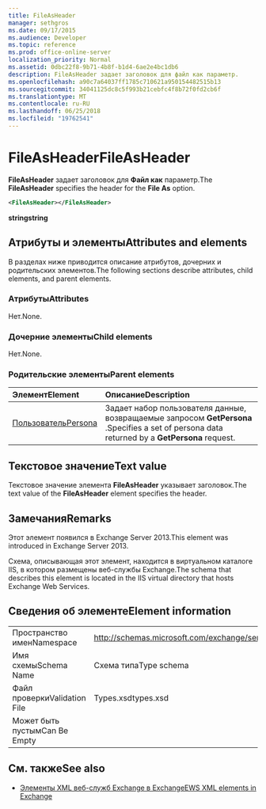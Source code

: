```yaml
---
title: FileAsHeader
manager: sethgros
ms.date: 09/17/2015
ms.audience: Developer
ms.topic: reference
ms.prod: office-online-server
localization_priority: Normal
ms.assetid: 0dbc22f8-9b71-4b8f-b1d4-6ae2e4bc1db6
description: FileAsHeader задает заголовок для файл как параметр.
ms.openlocfilehash: a90c7a64037ff1785c710621a950154482515b13
ms.sourcegitcommit: 34041125dc8c5f993b21cebfc4f8b72f0fd2cb6f
ms.translationtype: MT
ms.contentlocale: ru-RU
ms.lasthandoff: 06/25/2018
ms.locfileid: "19762541"
---
```

# <a name="fileasheader"></a><span data-ttu-id="e4d22-103">FileAsHeader</span><span class="sxs-lookup"><span data-stu-id="e4d22-103">FileAsHeader</span></span>

<span data-ttu-id="e4d22-104">**FileAsHeader** задает заголовок для **Файл как** параметр.</span><span class="sxs-lookup"><span data-stu-id="e4d22-104">The **FileAsHeader** specifies the header for the **File As** option.</span></span> 
  
```XML
<FileAsHeader></FileAsHeader>
```

 <span data-ttu-id="e4d22-105">**string**</span><span class="sxs-lookup"><span data-stu-id="e4d22-105">**string**</span></span>
## <a name="attributes-and-elements"></a><span data-ttu-id="e4d22-106">Атрибуты и элементы</span><span class="sxs-lookup"><span data-stu-id="e4d22-106">Attributes and elements</span></span>

<span data-ttu-id="e4d22-107">В разделах ниже приводится описание атрибутов, дочерних и родительских элементов.</span><span class="sxs-lookup"><span data-stu-id="e4d22-107">The following sections describe attributes, child elements, and parent elements.</span></span>
  
### <a name="attributes"></a><span data-ttu-id="e4d22-108">Атрибуты</span><span class="sxs-lookup"><span data-stu-id="e4d22-108">Attributes</span></span>

<span data-ttu-id="e4d22-109">Нет.</span><span class="sxs-lookup"><span data-stu-id="e4d22-109">None.</span></span>
  
### <a name="child-elements"></a><span data-ttu-id="e4d22-110">Дочерние элементы</span><span class="sxs-lookup"><span data-stu-id="e4d22-110">Child elements</span></span>

<span data-ttu-id="e4d22-111">Нет.</span><span class="sxs-lookup"><span data-stu-id="e4d22-111">None.</span></span>
  
### <a name="parent-elements"></a><span data-ttu-id="e4d22-112">Родительские элементы</span><span class="sxs-lookup"><span data-stu-id="e4d22-112">Parent elements</span></span>

|<span data-ttu-id="e4d22-113">**Элемент**</span><span class="sxs-lookup"><span data-stu-id="e4d22-113">**Element**</span></span>|<span data-ttu-id="e4d22-114">**Описание**</span><span class="sxs-lookup"><span data-stu-id="e4d22-114">**Description**</span></span>|
|:-----|:-----|
|[<span data-ttu-id="e4d22-115">Пользователь</span><span class="sxs-lookup"><span data-stu-id="e4d22-115">Persona</span></span>](persona.md) <br/> |<span data-ttu-id="e4d22-116">Задает набор пользователя данные, возвращаемые запросом **GetPersona** .</span><span class="sxs-lookup"><span data-stu-id="e4d22-116">Specifies a set of persona data returned by a **GetPersona** request.</span></span>  <br/> |
   
## <a name="text-value"></a><span data-ttu-id="e4d22-117">Текстовое значение</span><span class="sxs-lookup"><span data-stu-id="e4d22-117">Text value</span></span>

<span data-ttu-id="e4d22-118">Текстовое значение элемента **FileAsHeader** указывает заголовок.</span><span class="sxs-lookup"><span data-stu-id="e4d22-118">The text value of the **FileAsHeader** element specifies the header.</span></span> 
  
## <a name="remarks"></a><span data-ttu-id="e4d22-119">Замечания</span><span class="sxs-lookup"><span data-stu-id="e4d22-119">Remarks</span></span>

<span data-ttu-id="e4d22-120">Этот элемент появился в Exchange Server 2013.</span><span class="sxs-lookup"><span data-stu-id="e4d22-120">This element was introduced in Exchange Server 2013.</span></span>
  
<span data-ttu-id="e4d22-121">Схема, описывающая этот элемент, находится в виртуальном каталоге IIS, в котором размещены веб-службы Exchange.</span><span class="sxs-lookup"><span data-stu-id="e4d22-121">The schema that describes this element is located in the IIS virtual directory that hosts Exchange Web Services.</span></span>
  
## <a name="element-information"></a><span data-ttu-id="e4d22-122">Сведения об элементе</span><span class="sxs-lookup"><span data-stu-id="e4d22-122">Element information</span></span>

|||
|:-----|:-----|
|<span data-ttu-id="e4d22-123">Пространство имен</span><span class="sxs-lookup"><span data-stu-id="e4d22-123">Namespace</span></span>  <br/> |http://schemas.microsoft.com/exchange/services/2006/types  <br/> |
|<span data-ttu-id="e4d22-124">Имя схемы</span><span class="sxs-lookup"><span data-stu-id="e4d22-124">Schema Name</span></span>  <br/> |<span data-ttu-id="e4d22-125">Схема типа</span><span class="sxs-lookup"><span data-stu-id="e4d22-125">Type schema</span></span>  <br/> |
|<span data-ttu-id="e4d22-126">Файл проверки</span><span class="sxs-lookup"><span data-stu-id="e4d22-126">Validation File</span></span>  <br/> |<span data-ttu-id="e4d22-127">Types.xsd</span><span class="sxs-lookup"><span data-stu-id="e4d22-127">types.xsd</span></span>  <br/> |
|<span data-ttu-id="e4d22-128">Может быть пустым</span><span class="sxs-lookup"><span data-stu-id="e4d22-128">Can Be Empty</span></span>  <br/> ||
   
## <a name="see-also"></a><span data-ttu-id="e4d22-129">См. также</span><span class="sxs-lookup"><span data-stu-id="e4d22-129">See also</span></span>



- [<span data-ttu-id="e4d22-130">Элементы XML веб-служб Exchange в Exchange</span><span class="sxs-lookup"><span data-stu-id="e4d22-130">EWS XML elements in Exchange</span></span>](ews-xml-elements-in-exchange.md)

